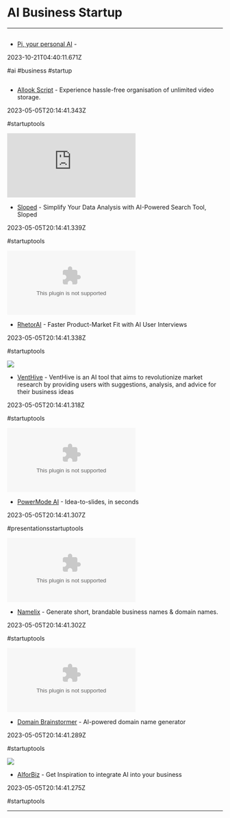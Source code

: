 # AI  Business  Startup

---

![]()

- [Pi, your personal AI](https://pi.ai/onboarding) - 

2023-10-21T04:40:11.671Z

#ai #business #startup

![]()

- [Allook Script](https://yyb.yilan.tv/ai/scenario) - Experience hassle-free organisation of unlimited video storage.

2023-05-05T20:14:41.343Z

#startuptools

![](https://rdl.ink/render/https%3A%2F%2Fwww.sloped.xyz)

- [Sloped](https://www.sloped.xyz) - Simplify Your Data Analysis with AI-Powered Search Tool, Sloped

2023-05-05T20:14:41.339Z

#startuptools

![](https://rdl.ink/render/https%3A%2F%2Fwww.rhetorai.com)

- [RhetorAI](https://www.rhetorai.com) - Faster Product-Market Fit with AI User Interviews

2023-05-05T20:14:41.338Z

#startuptools

![](https://rdl.ink/render/https%3A%2F%2Fventhive.tech)

- [VentHive](https://venthive.tech) - VentHive is an AI tool that aims to revolutionize market research by providing users with suggestions, analysis, and advice for their business ideas

2023-05-05T20:14:41.318Z

#startuptools

![](https://rdl.ink/render/https%3A%2F%2Fpowermodeai.com)

- [PowerMode AI](https://powermodeai.com) - Idea-to-slides, in seconds

2023-05-05T20:14:41.307Z

#presentationsstartuptools

![](https://rdl.ink/render/https%3A%2F%2Fnamelix.com)

- [Namelix](https://namelix.com) - Generate short, brandable business names & domain names.

2023-05-05T20:14:41.302Z

#startuptools

![](https://rdl.ink/render/https%3A%2F%2Fdomainbrainstormer.com)

- [Domain Brainstormer](https://domainbrainstormer.com) - AI-powered domain name generator

2023-05-05T20:14:41.289Z

#startuptools

![](https://rdl.ink/render/https%3A%2F%2Faiforbiz.co)

- [AIforBiz](https://aiforbiz.co) - Get Inspiration to integrate AI into your business

2023-05-05T20:14:41.275Z

#startuptools

---

